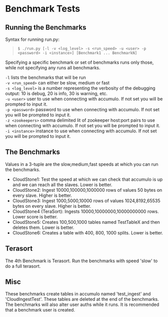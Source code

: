 <!--
Licensed to the Apache Software Foundation (ASF) under one or more
contributor license agreements.  See the NOTICE file distributed with
this work for additional information regarding copyright ownership.
The ASF licenses this file to You under the Apache License, Version 2.0
(the "License"); you may not use this file except in compliance with
the License.  You may obtain a copy of the License at

    http://www.apache.org/licenses/LICENSE-2.0

Unless required by applicable law or agreed to in writing, software
distributed under the License is distributed on an "AS IS" BASIS,
WITHOUT WARRANTIES OR CONDITIONS OF ANY KIND, either express or implied.
See the License for the specific language governing permissions and
limitations under the License.
-->
Benchmark Tests
===============

Running the Benchmarks
----------------------

Syntax for running run.py:

> `$ ./run.py [-l -v <log_level> -s <run_speed> -u <user> -p <password> -i <instance>] [Benchmark1 ... BenchmarkN]`

Specifying a specific benchmark or set of benchmarks runs only those, while
not specifying any runs all benchmarks.

`-l` lists the benchmarks that will be run  
`-v <run_speed>` can either be slow, medium or fast  
`-s <log_level>` is a number representing the verbosity of the debugging output: 10 is debug, 20 is info, 30 is warning, etc.  
`-u <user>` user to use when connecting with accumulo.  If not set you will be prompted to input it.  
`-p <password>` password to use when connecting with accumulo.  If not set you will be prompted to input it.  
`-z <zookeepers>` comma delimited lit of zookeeper host:port pairs to use when connecting with accumulo.  If not set you will be prompted to input it.  
`-i <instance>` instance to use when connecting with accumulo.  If not set you will be prompted to input it.  

The Benchmarks
--------------

Values in a 3-tuple are the slow,medium,fast speeds at which you can run the benchmarks.

* CloudStone1: Test the speed at which we can check that accumulo is up and we can reach all the slaves. Lower is better.  
* CloudStone2: Ingest 10000,100000,1000000 rows of values 50 bytes on every slave.  Higher is better.  
* CloudStone3: Ingest 1000,5000,10000 rows of values 1024,8192,65535 bytes on every slave.  Higher is better.  
* CloudStone4 (TeraSort): Ingests 10000,10000000,10000000000 rows. Lower score is better.  
* CloudStone5: Creates 100,500,1000 tables named TestTableX and then deletes them. Lower is better.  
* CloudStone6: Creates a table with 400, 800, 1000 splits.  Lower is better.  

Terasort
--------

The 4th Benchmark is Terasort.  Run the benchmarks with speed 'slow' to do a full terasort.

Misc
----

These benchmarks create tables in accumulo named 'test_ingest' and 'CloudIngestTest'.  These tables are deleted
at the end of the benchmarks. The benchmarks will also alter user auths while it runs. It is recommended that
a benchmark user is created.

